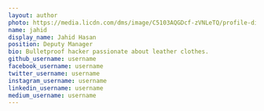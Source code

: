```yaml
---
layout: author
photo: https://media.licdn.com/dms/image/C5103AQGDcf-zVNLeTQ/profile-displayphoto-shrink_800_800/0/1578658848208?e=1709164800&v=beta&t=u_HzDYs1n4RUrxWTF2ltqRA-d94-4qw4KkIxm4ednio
name: jahid
display_name: Jahid Hasan
position: Deputy Manager
bio: Bulletproof hacker passionate about leather clothes.
github_username: username
facebook_username: username
twitter_username: username
instagram_username: username
linkedin_username: username
medium_username: username
---
```


